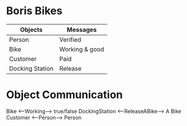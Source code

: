 # Boris Bikes

| Objects | Messages |
|--|--|
| Person | Verified |
| Bike | Working & good |
| Customer | Paid |
| Docking Station | Release |

# Object Communication

Bike <--Working--> true/false
DockingStation <--ReleaseABike--> A Bike
Customer <--Person--> Person